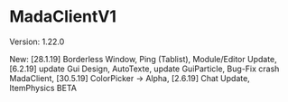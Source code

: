 # MadaClientV1

Version: 1.22.0

New: [28.1.19] Borderless Window, Ping (Tablist), Module/Editor Update, [6.2.19] update Gui Design, AutoTexte, update GuiParticle, Bug-Fix crash MadaClient, [30.5.19] ColorPicker -> Alpha, [2.6.19] Chat Update, ItemPhysics BETA
